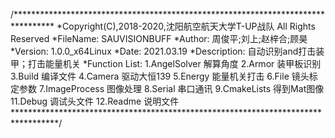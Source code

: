 /*********************************************************************************
  *Copyright(C),2018-2020,沈阳航空航天大学T-UP战队 All Rights Reserved
  *FileName:  SAUVISIONBUFF
  *Author:  周俊平;刘上;赵梓合;顾昊
  *Version: 1.0.0_x64Linux
  *Date:  2021.03.19
  *Description: 自动识别and打击装甲；打击能量机关
  *Function List:
     1.AngelSolver 解算角度
     2.Armor 装甲板识别
     3.Build 编译文件
     4.Camera 驱动大恒139
     5.Energy 能量机关打击
     6.File 镜头标定参数
     7.ImageProcess 图像处理
     8.Serial 串口通讯
     9.CmakeLists  得到Mat图像
     11.Debug 调试头文件
     12.Readme 说明文件
**********************************************************************************/